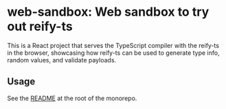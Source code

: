 # web-sandbox: Web sandbox to try out reify-ts

This is a React project that serves the TypeScript compiler with the reify-ts in the browser, showcasing how reify-ts can be used to generate type info, random values, and validate payloads.

## Usage

See the [README](../../README.md) at the root of the monorepo.
